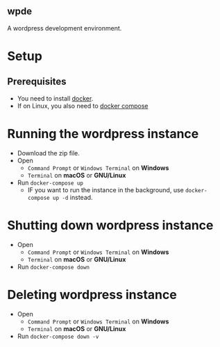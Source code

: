 wpde
----

A wordpress development environment.


# Setup
## Prerequisites
- You need to install [docker](https://www.docker.com/products/docker-desktop).
- If on Linux, you also need to [docker compose](https://docs.docker.com/compose/install/)

# Running the wordpress instance
- Download the zip file.
- Open
    - `Command Prompt` or `Windows Terminal` on **Windows**
    - `Terminal` on **macOS** or **GNU/Linux**
- Run `docker-compose up`
    - IF you want to run the instance in the background, use `docker-compose up -d` instead.

# Shutting down wordpress instance
- Open
    - `Command Prompt` or `Windows Terminal` on **Windows**
    - `Terminal` on **macOS** or **GNU/Linux**
- Run `docker-compose down`

# Deleting wordpress instance
- Open
    - `Command Prompt` or `Windows Terminal` on **Windows**
    - `Terminal` on **macOS** or **GNU/Linux**
- Run `docker-compose down -v`